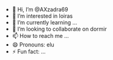 - 👋 Hi, I’m @AXzadra69
- 👀 I’m interested in loiras
- 🌱 I’m currently learning ...
- 💞️ I’m looking to collaborate on dormir
- 📫 How to reach me ...
- 😄 Pronouns: elu
- ⚡ Fun fact: ...

<!---
AXzadra69/AXzadra69 is a ✨ special ✨ repository because its `README.md` (this file) appears on your GitHub profile.
You can click the Preview link to take a look at your changes.
--->
